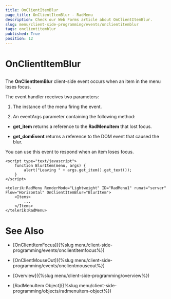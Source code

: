 ```yaml
---
title: OnClientItemBlur
page_title: OnClientItemBlur - RadMenu
description: Check our Web Forms article about OnClientItemBlur.
slug: menu/client-side-programming/events/onclientitemblur
tags: onclientitemblur
published: True
position: 12
---
```


# OnClientItemBlur


## 

The **OnClientItemBlur** client-side event occurs when an item in the menu loses focus.

The event handler receives two parameters:

1. The instance of the menu firing the event.

1. An eventArgs parameter containing the following method:

* **get_item** returns a reference to the **RadMenuItem** that lost focus.

* **get_domEvent** returns a reference to the DOM event that caused the blur.

You can use this event to respond when an item loses focus.

````ASP.NET
<script type="text/javascript">
    function BlurItem(menu, args) {
        alert("Leaving " + args.get_item().get_text());
    }
</script>

<telerik:RadMenu RenderMode="Lightweight" ID="RadMenu1" runat="server" Flow="Horizontal" OnClientItemBlur="BlurItem">
    <Items>
        ...
    </Items>
</telerik:RadMenu>
````



# See Also

 * [OnClientItemFocus]({%slug menu/client-side-programming/events/onclientitemfocus%})

 * [OnClientMouseOut]({%slug menu/client-side-programming/events/onclientmouseout%})

 * [Overview]({%slug menu/client-side-programming/overview%})

 * [RadMenuItem Object]({%slug menu/client-side-programming/objects/radmenuitem-object%})
